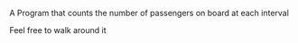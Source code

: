 A Program that counts the number of passengers on board at each interval

Feel free to walk around it
